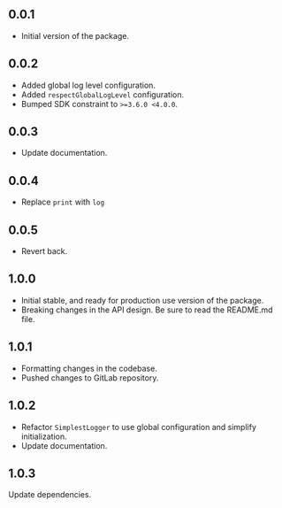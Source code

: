 ## 0.0.1

- Initial version of the package.

## 0.0.2

- Added global log level configuration.
- Added `respectGlobalLogLevel` configuration.
- Bumped SDK constraint to `>=3.6.0 <4.0.0`.

## 0.0.3

- Update documentation.

## 0.0.4

- Replace `print` with `log`

## 0.0.5

- Revert back.

## 1.0.0

- Initial stable, and ready for production use version of the package.
- Breaking changes in the API design. Be sure to read the README.md file.

## 1.0.1

- Formatting changes in the codebase.
- Pushed changes to GitLab repository.

## 1.0.2

- Refactor `SimplestLogger` to use global configuration and simplify initialization.
- Update documentation.

## 1.0.3

Update dependencies.
